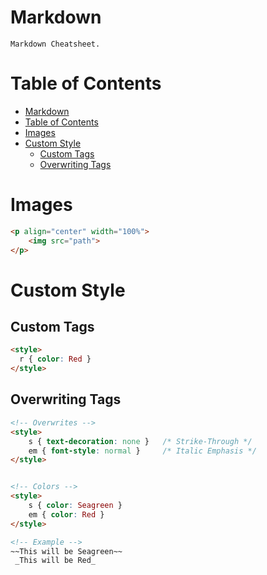 # Markdown

    Markdown Cheatsheet.

# Table of Contents

- [Markdown](#markdown)
- [Table of Contents](#table-of-contents)
- [Images](#images)
- [Custom Style](#custom-style)
  - [Custom Tags](#custom-tags)
  - [Overwriting Tags](#overwriting-tags)

# Images

```html
<p align="center" width="100%">
    <img src="path">
</p>
```

# Custom Style

## Custom Tags

```html
<style>
  r { color: Red }
</style>
```

## Overwriting Tags

```html
<!-- Overwrites -->
<style>
    s { text-decoration: none }   /* Strike-Through */
    em { font-style: normal }     /* Italic Emphasis */
</style>


<!-- Colors -->
<style>
    s { color: Seagreen }
    em { color: Red }
</style>
```
```html
<!-- Example -->
~~This will be Seagreen~~
 _This will be Red_
 ```